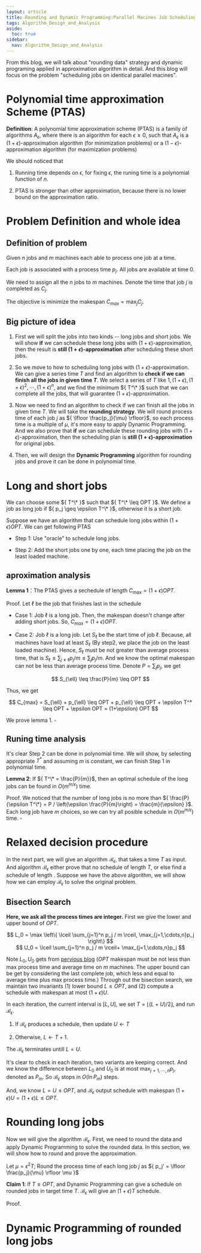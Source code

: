 ```yaml
---
layout: article
title: Rounding and Dynamic Programming:Parallel Macines Job Scheduling
tags: Algorithm_Design_and_Analysis
aside:
  toc: true
sidebar:
  nav: Algorithm_Design_and_Analysis
---
```


From this blog, we will talk about "rounding data" strategy and dynamic programing applied in approximation algorithm in detail. And this blog will focus on the problem "scheduling jobs on identical parallel macines".

<!--more-->

# Polynomial time approximation Scheme (PTAS)

<b>Definition</b>: A polynomial time approximation scheme (PTAS) is a family of algorithms ${ A_{\epsilon} }$, where there is an algorithm for each ${ \epsilon \geq 0}$, such that ${ A_{\epsilon} }$ is a ${(1+\epsilon)  }$-approximation algorithm (for minimization problems) or a ${(1-\epsilon)  }$-approximation algorithm (for maximization problems)

We should noticed that

1. Running time depends on ${ \epsilon }$, for fixing ${ \epsilon }$, the runing time is a polynomial function of ${ n }$.

2. PTAS is stronger than other approximation, because there is no lower bound on the approximation ratio.

# Problem Definition and whole idea

## Definition of problem

Given ${ n }$ jobs and ${ m }$ machines each able to process one job at a time. 

Each job is associated with a process time ${ p_j }$. All jobs are available at time ${ 0 }$.

We need to assign all the ${ n }$ jobs to ${ m }$ machines. Denote the time that job ${ j }$ is completed as ${ C_j }$.

The objective is minimize the makespan ${ C_{max} = \max_j C_j }$.

## Big picture of idea

1. First we will split the jobs into two kinds -- long jobs and short jobs. We will show <b>if</b> we can schedule these long jobs with ${ (1+\epsilon) }$-approximation, then the result is <b>still ${ (1+\epsilon) }$-approximation</b> after scheduling these short jobs.

2. So we move to how to scheduling long jobs with ${ (1+\epsilon) }$-approximation. We can give a series time ${ T }$ and find an algorithm to <b>check if we can finish all the jobs in given time ${ T }$</b>. We select a series of ${ T }$ like ${ 1, (1+\epsilon), (1+\epsilon)^2, \cdots, (1+\epsilon)^n }$, and we find the minimum ${ T^\* }$ such that we can complete all the jobs, that will guarantee ${ (1+\epsilon) }$-approximation.

3. Now we need to find an algorithm to check if we can finish all the jobs in given time ${ T }$. We will take the <b>rounding strategy</b>. We will round process time of each job ${ j }$ as ${ \lfloor \frac{p_j}{\mu} \rfloor}$, so each process time is a multiple of ${ \mu }$, it's more easy to apply Dynamic Programming. And we also prove that <b>if</b> we can schedule these rounding jobs with ${ (1+\epsilon) }$-approximation, then the scheduling plan is <b>still ${ (1+\epsilon) }$-approximation</b> for original jobs. 

4. Then, we will design the <b>Dynamic Programming</b> algorithm for rounding jobs and prove it can be done in polynomial time.

# Long and short jobs

We can choose some ${ T^\* }$ such that ${ T^\* \leq OPT }$. We define a job as long job if ${ p_j \geq \epsilon T^\* }$, otherwise it is a short job.

Suppose we have an algorithm that can schedule long jobs within ${ (1+\epsilon)OPT }$. We can get following PTAS

* Step 1: Use "oracle" to schedule long jobs. 

* Step 2: Add the short jobs one by one, each time placing the job on the least loaded machine.

## aproximation analysis

<b>Lemma 1</b>：The PTAS gives a sechedule of length ${ C_{max} = (1+\epsilon)OPT }$.

Proof. Let ${ \ell }$ be the job that finishes last in the schedule

* Case 1: Job ${ \ell }$ is a long job. Then, the makespan doesn't change after adding short jobs. So, ${ C_{max} = (1+\epsilon)OPT }$.

* Case 2: Job ${ \ell }$ is a long job. Let ${ S_{\ell} }$ be the start time of job ${ \ell }$. Because, all machines have load at least ${ S_{\ell} }$ (By step2, we place the job on the least loaded machine). Hence, ${ S_{\ell} }$ must be not greater than average process time, that is ${  S_{\ell}  \leq \sum_{j \neq \ell} p_j /m \leq \sum_{j} p_j /m }$. And we know the optimal makespan can not be less than average process time. Denote ${ P = \sum_{j} p_j }$, we get 

<center>$$
S_{\ell}  \leq \frac{P}{m} \leq OPT
$$</center>

Thus, we get 

<center>$$
C_{max} = S_{\ell} + p_{\ell} \leq OPT + p_{\ell} \leq OPT + \epsilon T^* \leq OPT + \epsilon OPT = (1+\epsilon) OPT
$$</center>

We prove lemma 1. ${ \square }$

## Runing time analysis

It's clear Step 2 can be done in polynomial time. We will show, by selecting appropriate ${ T^* }$ and assuming ${ m }$ is constant, we can finish Step 1 in polynomial time. 

<b>Lemma 2</b>: If ${ T^\* = \frac{P}{m}}$, then an optimal schedule of the long jobs can be found in ${ O(m^{m/\epsilon}) }$ time.

Proof. We noticed that the number of long jobs is no more than ${ \frac{P}{\epsilon T^\*} = P / \left(\epsilon \frac{P}{m}\right) = \frac{m}{\epsilon} }$. Each long job have ${ m }$ choices, so we can try all posible schedule in ${ O(m^{m/\epsilon}) }$ time. ${ \square }$

# Relaxed decision procedure

In the next part, we will give an algorithm ${ \mathcal{B}_{\epsilon} }$, that takes a time ${ T }$ as input. And algorithm ${ \mathcal{B}_{\epsilon} }$ either prove that no schedule of length ${ T }$, or else find a schedule of length ${  }$. Suppose we have the above algorithm, we will show how we can employ ${ \mathcal{B}_{\epsilon} }$ to solve the original problem.

## Bisection Search

<b>Here, we ask all the process times are integer.</b> First we give the lower and upper bound of ${ OPT }$. 

<center>$$
L_0 = \max \left\{ \lceil \sum_{j=1}^n p_j / m \rceil, \max_{j=1,\cdots,n}p_j \right\}
$$</center>

<center>$$
U_0 =  \lceil \sum_{j=1}^n p_j / m \rceil+ \max_{j=1,\cdots,n}p_j 
$$</center>

Note ${ L_0, U_0 }$ gets from [pervious blog](https://wu-haonan.github.io/2023/10/23/ADA_Lec_18.html) (${ OPT }$ makespan must be not less than max process time and average time on ${ m }$ machines. The upper bound can be get by considering the last complete job, which less and equal to average time plus max process time.) Through out the bisection search, we maintain two invariants (1) lower bound ${ L \leq OPT  }$, and (2) compute a schedule with makespan at most ${ (1+\epsilon)U }$.

In each iteration, the current interval is ${ [L,U] }$, we set ${ T=\lfloor (L+U)/2\rfloor }$, and run ${ \mathcal{B}_{\epsilon} }$.

1. If ${ \mathcal{B}_{\epsilon} }$ produces a schedule, then update ${ U \leftarrow T }$

2. Otherwise, ${ L \leftarrow T + 1 }$.

The ${ \mathcal{B}_{\epsilon} }$ terminates untill ${ L =U }$.

It's clear to check in each iteration, two variants are keeping correct. And we know the difference between ${ L_0 }$ and ${ U_0 }$ is at most ${\max_{j=1,\cdots,n}p_j  }$, denoted as ${ P_m }$. So ${ \mathcal{B}_{\epsilon} }$ stops in ${ O(\ln P_m) }$ steps. 

And, we know ${  L = U \leq OPT}$, and ${ \mathcal{B}_{\epsilon} }$ output schedule with makespan ${  (1+\epsilon)U =  (1+\epsilon)L \leq OPT }$.

# Rounding long jobs

Now we will give the algorithm ${ \mathcal{B}_{\epsilon} }$. First, we need to round the data and apply Dynamic Programming to solve the rounded data. In this section, we will show how to round and prove the approximation.

Let ${ \mu = \epsilon^2 T }$; Round the process time of each long job ${  j}$ as ${ p_j' = \lfloor \frac{p_j}{\mu} \rfloor \mu }$

<b> Claim 1</b>: If ${ T \geq OPT }$, and Dynamic Programming can give a schedule on rounded jobs in target time ${ T }$. ${ \mathcal{B}_{\epsilon} }$ will give an ${ (1+\epsilon)T }$ schedule. 

Proof. 

# Dynamic Programming of rounded long jobs